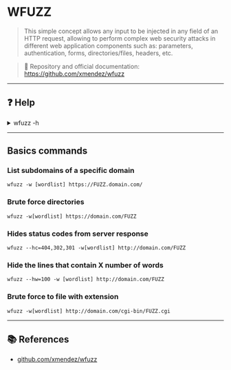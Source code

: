 # WFUZZ
> This simple concept allows any input to be injected in any field of an HTTP request, allowing to perform complex web security attacks in different web application components such as: parameters, authentication, forms, directories/files, headers, etc.

> 📖 Repository and official documentation: https://github.com/xmendez/wfuzz

---
## ❓ Help
<details>
<summary>wfuzz -h</summary>

    Usage:  wfuzz [options] -z payload,params <url>

        FUZZ, ..., FUZnZ  wherever you put these keywords wfuzz will replace them with the values of the specified payload.
        FUZZ{baseline_value} FUZZ will be replaced by baseline_value. It will be the first request performed and could be used as a base for filtering.


Options:
        -h                        : This help
        --help                    : Advanced help
        --version                 : Wfuzz version details
        -e <type>                 : List of available encoders/payloads/iterators/printers/scripts

        -c                        : Output with colors
        -v                        : Verbose information.
        --interact                : (beta) If selected,all key presses are captured. This allows you to interact with the program.

        -p addr                   : Use Proxy in format ip:port:type. Repeat option for using various proxies.
                                    Where type could be SOCKS4,SOCKS5 or HTTP if omitted.

        -t N                      : Specify the number of concurrent connections (10 default)
        -s N                      : Specify time delay between requests (0 default)
        -R depth                  : Recursive path discovery being depth the maximum recursion level (0 default)
        -D depth                  : Maximum link depth level (4 default)
        -L, --follow              : Follow HTTP redirections

        -u url                    : Specify a URL for the request.
        -z payload                : Specify a payload for each FUZZ keyword used in the form of type,parameters,encoder.
                                    A list of encoders can be used, ie. md5-sha1. Encoders can be chained, ie. md5@sha1.
                                    Encoders category can be used. ie. url
                                    Use help as a payload to show payload plugin's details (you can filter using --slice)
        -w wordlist               : Specify a wordlist file (alias for -z file,wordlist).
        -V alltype                : All parameters bruteforcing (allvars and allpost). No need for FUZZ keyword.
        -X method                 : Specify an HTTP method for the request, ie. HEAD or FUZZ

        -b cookie                 : Specify a cookie for the requests
        -d postdata               : Use post data (ex: "id=FUZZ&catalogue=1")
        -H header                 : Use header (ex:"Cookie:id=1312321&user=FUZZ")
        --basic/ntlm/digest auth  : in format "user:pass" or "FUZZ:FUZZ" or "domain\FUZ2Z:FUZZ"

        --hc/hl/hw/hh N[,N]+      : Hide responses with the specified code/lines/words/chars (Use BBB for taking values from baseline)
        --sc/sl/sw/sh N[,N]+      : Show responses with the specified code/lines/words/chars (Use BBB for taking values from baseline)
        --ss/hs regex             : Show/Hide responses with the specified regex within the content


</details>


---

## Basics commands

### List subdomains of a specific domain
```shell
wfuzz -w [wordlist] https://FUZZ.domain.com/
```
### Brute force directories
```shell
wfuzz -w[wordlist] https://domain.com/FUZZ 
```
### Hides status codes from server response
```shell
wfuzz --hc=404,302,301 -w[wordlist] http://domain.com/FUZZ
```
### Hide the lines that contain X number of words
```shell
wfuzz --hw=100 -w [wordlist] http://domain.com/FUZZ
```
### Brute force to file with extension
```shell
wfuzz -w[wordlist] http://domain.com/cgi-bin/FUZZ.cgi 
```

---

## 📚 References

- [github.com/xmendez/wfuzz](https://github.com/xmendez/wfuzz)
